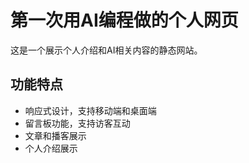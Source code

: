 # 第一次用AI编程做的个人网页

这是一个展示个人介绍和AI相关内容的静态网站。


## 功能特点

- 响应式设计，支持移动端和桌面端
- 留言板功能，支持访客互动
- 文章和播客展示
- 个人介绍展示
